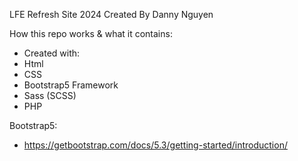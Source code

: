 LFE Refresh Site 2024
Created By Danny Nguyen

How this repo works & what it contains:
 - Created with:
 - Html
 - CSS
 - Bootstrap5 Framework
 - Sass (SCSS)
 - PHP

Bootstrap5:
 - https://getbootstrap.com/docs/5.3/getting-started/introduction/

